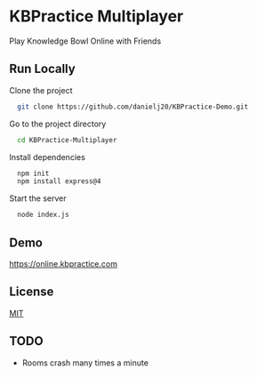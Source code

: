
# KBPractice Multiplayer

Play Knowledge Bowl Online with Friends
## Run Locally

Clone the project

```bash
  git clone https://github.com/danielj20/KBPractice-Demo.git
```

Go to the project directory

```bash
  cd KBPractice-Multiplayer
```

Install dependencies

```bash
  npm init
  npm install express@4
```

Start the server

```bash
  node index.js
```


## Demo



https://online.kbpractice.com
## License

[MIT](https://choosealicense.com/licenses/mit/)


## TODO

* Rooms crash many times a minute
